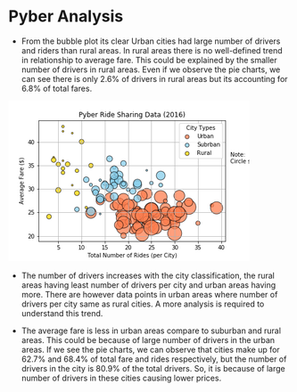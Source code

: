 # Pyber Analysis

*   From the bubble plot its clear Urban cities had large number of drivers and riders than rural areas. In rural areas there is no well-defined trend in relationship to average fare. This could be explained by the smaller number of drivers in rural areas. Even if we observe the pie charts, we can see there is only 2.6% of drivers in rural areas but its accounting for 6.8% of total fares.

![Pyber Bubble plot](/pyber_bubble_plot.png)

*   The number of drivers increases with the city classification, the rural areas having least number of drivers per city and urban areas having more. There are however data points in urban areas where number of drivers per city same as rural cities. A more analysis is required to understand this trend.


*   The average fare is less in urban areas compare to suburban and rural areas. This could be because of large number of drivers in the urban areas. If we see the pie charts, we can observe that cities make up for 62.7% and 68.4% of total fare and rides respectively, but the number of drivers in the city is 80.9% of the total drivers. So, it is because of large number of drivers in these cities causing lower prices.




